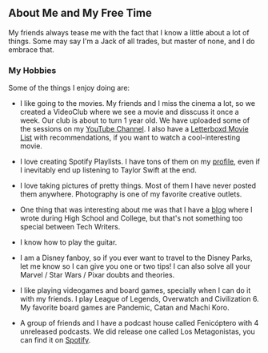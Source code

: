 ## About Me and My Free Time
My friends always tease me with the fact that I know a little about a lot of things. Some may say I'm a Jack of all trades, but master of none, and I do embrace that.

### My Hobbies
Some of the things I enjoy doing are:

* I like going to the movies. My friends and I miss the cinema a lot, so we created a VideoClub where we see a movie and disscuss it once a week. Our club is about to turn 1 year old. We have uploaded some of the sessions on my [YouTube Channel](https://www.youtube.com/geravelasco). I also have a [Letterboxd Movie List](https://letterboxd.com/geravm/list/top-movies-you-should-watch/) with recommendations, if you want to watch a cool-interesting movie.

* I love creating Spotify Playlists. I have tons of them on my [profile](https://open.spotify.com/user/1280122233?si=OyA5uPX1TRq21FbQLYya3Q), even if I inevitably end up listening to Taylor Swift at the end.

* I love taking pictures of pretty things. Most of them I have never posted them anywhere. Photography is one of my favorite creative outlets.

* One thing that was interesting about me was that I have a [blog](https://www.geravelasco.com) where I wrote during High School and College, but that's not something too special between Tech Writers.

* I know how to play the guitar.

* I am a Disney fanboy, so if you ever want to travel to the Disney Parks, let me know so I can give you one or two tips! I can also solve all your Marvel / Star Wars / Pixar doubts and theories.

* I like playing videogames and board games, specially when I can do it with my friends. I play League of Legends, Overwatch and Civilization 6. My favorite board games are Pandemic, Catan and Machi Koro.

* A group of friends and I have a podcast house called Fenicóptero with 4 unreleased podcasts. We did release one called Los Metagonistas, you can find it on [Spotify](https://open.spotify.com/show/2YQRbb1JR0Nkt7u8LLBWJl?si=7XKv2xI1RWCVCc5FPru00w).
